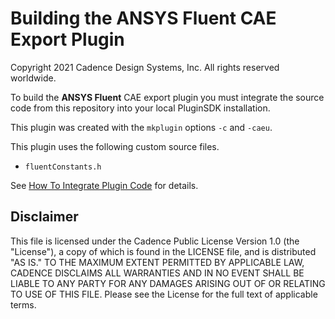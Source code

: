 # Building the ANSYS Fluent CAE Export Plugin
Copyright 2021 Cadence Design Systems, Inc. All rights reserved worldwide.

To build the **ANSYS Fluent** CAE export plugin you must integrate the source code from 
this repository into your local PluginSDK installation.

This plugin was created with the `mkplugin` options `-c` and `-caeu`.

This plugin uses the following custom source files.
 * `fluentConstants.h`

See [How To Integrate Plugin Code][HowTo] for details.

[HowTo]: https://github.com/pointwise/How-To-Integrate-Plugin-Code

## Disclaimer
This file is licensed under the Cadence Public License Version 1.0 (the "License"), a copy of which is found in the LICENSE file, and is distributed "AS IS." 
TO THE MAXIMUM EXTENT PERMITTED BY APPLICABLE LAW, CADENCE DISCLAIMS ALL WARRANTIES AND IN NO EVENT SHALL BE LIABLE TO ANY PARTY FOR ANY DAMAGES ARISING OUT OF OR RELATING TO USE OF THIS FILE. 
Please see the License for the full text of applicable terms.
